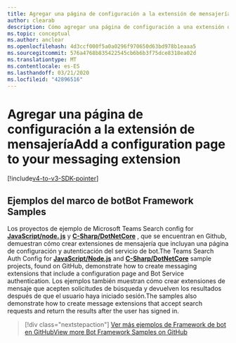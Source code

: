 ```yaml
---
title: Agregar una página de configuración a la extensión de mensajería
author: clearab
description: Cómo agregar una página de configuración a una extensión de mensajería
ms.topic: conceptual
ms.author: anclear
ms.openlocfilehash: 4d3ccf000f5a0a0296f970650d63bd978b1eaaa5
ms.sourcegitcommit: 576a4768b835422545cb6b6b3f75dce8318ea02d
ms.translationtype: MT
ms.contentlocale: es-ES
ms.lasthandoff: 03/21/2020
ms.locfileid: "42896516"
---
```

# <a name="add-a-configuration-page-to-your-messaging-extension"></a><span data-ttu-id="e1053-103">Agregar una página de configuración a la extensión de mensajería</span><span class="sxs-lookup"><span data-stu-id="e1053-103">Add a configuration page to your messaging extension</span></span>

[!include[v4-to-v3-SDK-pointer](~/includes/v4-to-v3-pointer-me.md)]

## <a name="bot-framework-samples"></a><span data-ttu-id="e1053-104">Ejemplos del marco de bot</span><span class="sxs-lookup"><span data-stu-id="e1053-104">Bot Framework Samples</span></span>

<span data-ttu-id="e1053-105">Los proyectos de ejemplo de Microsoft Teams Search config for [**JavaScript/node. js**](https://github.com/microsoft/BotBuilder-Samples/tree/master/samples/javascript_nodejs/52.teams-messaging-extensions-search-auth-config) y [**C-Sharp/DotNetCore**](https://github.com/microsoft/BotBuilder-Samples/tree/master/samples/csharp_dotnetcore/52.teams-messaging-extensions-search-auth-config) , que se encuentran en Github, demuestran cómo crear extensiones de mensajería que incluyan una página de configuración y autenticación del servicio de bot.</span><span class="sxs-lookup"><span data-stu-id="e1053-105">The Teams Search Auth Config for [**JavaScript/Node.js**](https://github.com/microsoft/BotBuilder-Samples/tree/master/samples/javascript_nodejs/52.teams-messaging-extensions-search-auth-config) and [**C-Sharp/DotNetCore**](https://github.com/microsoft/BotBuilder-Samples/tree/master/samples/csharp_dotnetcore/52.teams-messaging-extensions-search-auth-config) sample projects, found on GitHub, demonstrate how to create messaging extensions that include a configuration page and Bot Service authentication.</span></span> <span data-ttu-id="e1053-106">Los ejemplos también muestran cómo crear extensiones de mensaje que acepten solicitudes de búsqueda y devuelven los resultados después de que el usuario haya iniciado sesión.</span><span class="sxs-lookup"><span data-stu-id="e1053-106">The samples also demonstrate how to create message extensions that accept search requests and return the results after the user has signed in.</span></span>

> [!div class="nextstepaction"]
> [<span data-ttu-id="e1053-107">Ver más ejemplos de Framework de bot en GitHub</span><span class="sxs-lookup"><span data-stu-id="e1053-107">View more Bot Framework Samples on GitHub</span></span>](https://github.com/microsoft/BotBuilder-Samples)
